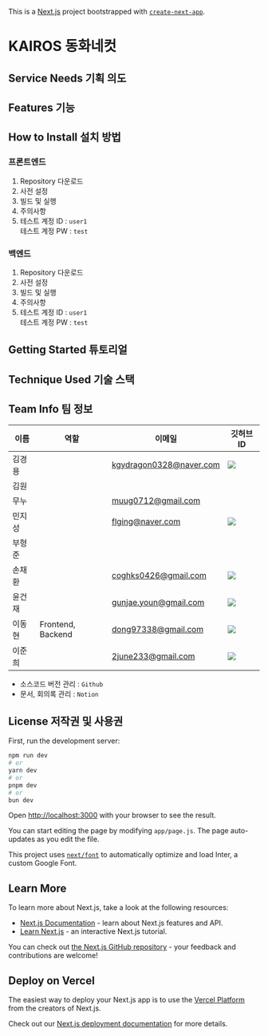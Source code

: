 This is a [Next.js](https://nextjs.org/) project bootstrapped with [`create-next-app`](https://github.com/vercel/next.js/tree/canary/packages/create-next-app).

# KAIROS 동화네컷
## Service Needs 기획 의도
## Features 기능
## How to Install 설치 방법
### 프론트엔드
1. Repository 다운로드
2. 사전 설정
3. 빌드 및 실행
4. 주의사항
5. 테스트 계정 ID : `user1`   
    테스트 계정 PW : `test` 
### 백엔드
1. Repository 다운로드
2. 사전 설정
3. 빌드 및 실행
4. 주의사항
5. 테스트 계정 ID : `user1`   
    테스트 계정 PW : `test` 
## Getting Started 튜토리얼
## Technique Used 기술 스택
## Team Info 팀 정보
| 이름 | 역할 | 이메일 | 깃허브 ID |
| ---- | ---- | ---- | ---- |
| 김경용 |  | kgydragon0328@naver.com | <a href="https://github.com/kykim0328" target="_blank"><img src="https://img.shields.io/badge/kykim0328-181717?style=flat-square&logo=github&logoColor=white"/></a> |
| 김원 |  |  |  |
| 무누 |  | muug0712@gmail.com |  |
| 민지성 |  | flging@naver.com | <a href="https://github.com/flging" target="_blank"><img src="https://img.shields.io/badge/flging-181717?style=flat-square&logo=github&logoColor=white"/></a> |
| 부형준 |  |  |  |
| 손채환 |  | coghks0426@gmail.com | <a href="https://github.com/son426" target="_blank"><img src="https://img.shields.io/badge/son426-181717?style=flat-square&logo=github&logoColor=white"/></a> |
| 윤건재 |  | gunjae.youn@gmail.com | <a href="https://github.com/gunjaeyoun" target="_blank"><img src="https://img.shields.io/badge/gunjaeyoun-181717?style=flat-square&logo=github&logoColor=white"/></a> |
| 이동현 | Frontend, Backend | dong97338@gmail.com | <a href="https://github.com/dong97338" target="_blank"><img src="https://img.shields.io/badge/dong97338-181717?style=flat-square&logo=github&logoColor=white"/></a> |
| 이준희 |  | 2june233@gmail.com | <a href="https://github.com/2june233" target="_blank"><img src="https://img.shields.io/badge/2june233-181717?style=flat-square&logo=github&logoColor=white"/></a> |

- 소스코드 버전 관리 : `Github`
- 문서, 회의록 관리 : `Notion`
## License 저작권 및 사용권


First, run the development server:

```bash
npm run dev
# or
yarn dev
# or
pnpm dev
# or
bun dev
```

Open [http://localhost:3000](http://localhost:3000) with your browser to see the result.

You can start editing the page by modifying `app/page.js`. The page auto-updates as you edit the file.

This project uses [`next/font`](https://nextjs.org/docs/basic-features/font-optimization) to automatically optimize and load Inter, a custom Google Font.

## Learn More

To learn more about Next.js, take a look at the following resources:

- [Next.js Documentation](https://nextjs.org/docs) - learn about Next.js features and API.
- [Learn Next.js](https://nextjs.org/learn) - an interactive Next.js tutorial.

You can check out [the Next.js GitHub repository](https://github.com/vercel/next.js/) - your feedback and contributions are welcome!

## Deploy on Vercel

The easiest way to deploy your Next.js app is to use the [Vercel Platform](https://vercel.com/new?utm_medium=default-template&filter=next.js&utm_source=create-next-app&utm_campaign=create-next-app-readme) from the creators of Next.js.

Check out our [Next.js deployment documentation](https://nextjs.org/docs/deployment) for more details.
